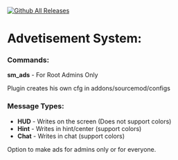 [![Github All Releases](https://img.shields.io/github/downloads/Ravid-A/Ads/total.svg)]()

# Advetisement System:

### Commands:

**sm_ads** - For Root Admins Only


Plugin creates his own cfg in addons/sourcemod/configs

### Message Types:
 - **HUD** - Writes on the screen (Does not support colors)
 - **Hint** - Writes in hint/center (support colors)
 - **Chat** - Writes in chat (support colors)


Option to make ads for admins only or for everyone.
